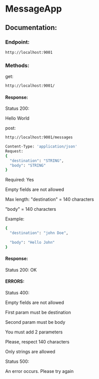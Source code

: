 # MessageApp
## Documentation:

### Endpoint:
```sh
http://localhost:9001
```
### Methods: 

get:
```sh
http://localhost:9001/
```

#### Response:
Status 200:

Hello World

post:

```sh
http://localhost:9001/messages
```
```sh
Content-Type: 'application/json'
Request: 
{
  "destination": "STRING",
  "body": "STRING"
}
```
Required: Yes


Empty fields are not allowed


Max length:
  "destination" = 140 characters
  
  
  "body" = 140 characters

Example: 
```sh
{
  "destination": "john Doe",
  
  "body": "Hello John"
}
```

#### Response:

Status 200:
OK

#### ERRORS:

Status 400:

Empty fields are not allowed

First param must be destination

Second param must be body

You must add 2 parameters

Please, respect 140 characters

Only strings are allowed


Status 500:

An error occurs. Please try again
